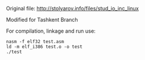 Original file: http://stolyarov.info/files/stud_io_inc_linux

Modified for Tashkent Branch

For compilation, linkage and run use:

```
nasm -f elf32 test.asm
ld -m elf_i386 test.o -o test
./test
```
